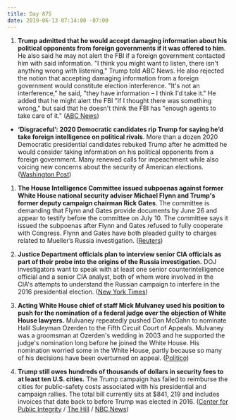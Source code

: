 ```yaml
---
title: Day 875
date: 2019-06-13 07:14:00 -07:00
---
```


1. **Trump admitted that he would accept damaging information about his political opponents from foreign governments if it was offered to him**. He also said he may not alert the FBI if a foreign government contacted him with said information. "I think you might want to listen, there isn't anything wrong with listening," Trump told ABC News. He also rejected the notion that accepting damaging information from a foreign government would constitute election interference. "It's not an interference," he said, "they have information – I think I'd take it." He added that he might alert the FBI "if I thought there was something wrong," but said that he doesn't think the FBI has "enough agents to take care of it." ([ABC News](https://abcnews.go.com/Politics/id-exclusive-interview-trump-listen-foreigners-offered-dirt/story?id=63669304))

* **‘Disgraceful’: 2020 Democratic candidates rip Trump for saying he’d take foreign intelligence on political rivals**. More than a dozen 2020 Democratic presidential candidates rebuked Trump after he admitted he would consider taking information on his political opponents from a foreign government. Many renewed calls for impeachment while also voicing new concerns about the security of American elections. ([Washington Post](https://www.washingtonpost.com/nation/2019/06/13/trump-foreign-intelligence-warren-gillibrand-impeachment/?utm_term=.becbe7088575))

1. **The House Intelligence Committee issued subpoenas against former White House national security adviser Michael Flynn and Trump's former deputy campaign chairman Rick Gates**. The committee is demanding that Flynn and Gates provide documents by June 26 and appear to testify before the committee on July 10. The committee says it issued the subpoenas after Flynn and Gates refused to fully cooperate with Congress. Flynn and Gates have both pleaded guilty to charges related to Mueller’s Russia investigation. ([Reuters](https://www.reuters.com/article/us-usa-trump-congress-subpoenas-idUSKCN1TE1UV))

2. **Justice Department officials plan to interview senior CIA officials as part of their probe into the origins of the Russia investigation.** DOJ investigators want to speak with at least one senior counterintelligence official and a senior CIA analyst, both of whom were involved in the CIA's attempts to understand the Russian campaign to interfere in the 2016 presidential election. ([New York Times](https://www.nytimes.com/2019/06/12/us/politics/russia-investigation-cia.html))

3. **Acting White House chief of staff Mick Mulvaney used his position to push for the nomination of a federal judge over the objection of White House lawyers.** Mulvaney repeatedly pushed Don McGahn to nominate Halil Suleyman Ozerden to the Fifth Circuit Court of Appeals. Mulvaney was a groomsman at Ozerden's wedding in 2003 and he supported the judge's nomination long before he joined the White House. His nomination worried some in the White House, partly because so many of his decisions have been overturned on appeal. ([Politico](https://www.politico.com/story/2019/06/13/mulvaney-halil-suleyman-fifth-circuit-1362794))

4. **Trump still owes hundreds of thousands of dollars in security fees to at least ten U.S. cities.** The Trump campaign has failed to reimburse the cities for public-safety costs associated with his presidential and campaign rallies. The total bill currently sits at $841, 219 and includes invoices that date back to before Trump was elected in 2016. ([Center for Public Integrity](https://publicintegrity.org/federal-politics/donald-trump-police-cities-bills-maga-rallies/) / [The Hill](https://thehill.com/homenews/campaign/448323-10-cities-say-trump-owes-them-money-from-rally-security) / [NBC News](https://www.nbcnews.com/politics/2020-election/why-hasn-t-trump-campaign-paid-all-its-police-security-n1016791))